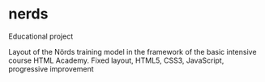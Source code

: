 # nerds

Educational project

Layout of the Nörds training model in the framework of the basic intensive course HTML Academy. Fixed layout, HTML5, CSS3, JavaScript, progressive improvement

